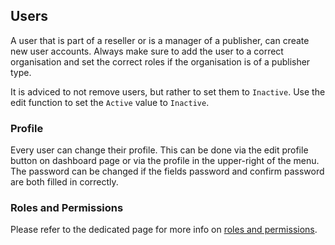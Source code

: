 ## Users ##
A user that is part of a reseller or is a manager of a publisher, can create new user accounts. Always make sure to add the user to a correct organisation and set the correct roles if the organisation is of a publisher type.

It is adviced to not remove users, but rather to set them to `Inactive`. Use the edit function to set the `Active` value to `Inactive`.

### Profile ###
Every user can change their profile. This can be done via the edit profile button on dashboard page or via the profile in the upper-right of the menu.
The password can be changed if the fields password and confirm password are both filled in correctly.

### Roles and Permissions ###
Please refer to the dedicated page for more info on [roles and permissions](/docs/Dashboard/Roles_and_Permissions).